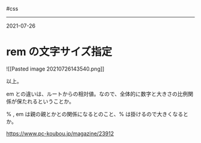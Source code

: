 #css

---
2021-07-26

# rem の文字サイズ指定

![[Pasted image 20210726143540.png]]

以上。

em との違いは、ルートからの相対値。なので、全体的に数字と大きさの比例関係が保たれるということか。

% , em は親の親とかとの関係になるとのこと、% は掛けるので大きくなるとか。

https://www.pc-koubou.jp/magazine/23912

